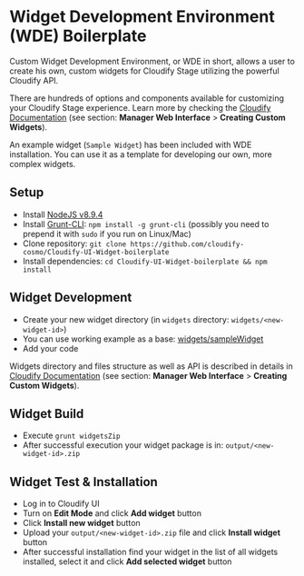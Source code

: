 # Widget Development Environment (WDE) Boilerplate

Custom Widget Development Environment, or WDE in short, allows a user to create his own, custom widgets for Cloudify Stage utilizing the powerful Cloudify API.

There are hundreds of options and components available for customizing your Cloudify Stage experience. Learn more by checking the [Cloudify Documentation](http://docs.cloudify.co) (see section: **Manager Web Interface** > **Creating Custom Widgets**).

An example widget (`Sample Widget`) has been included with WDE installation. You can use it as a template for developing our own, more complex widgets.


## Setup
- Install [NodeJS v8.9.4](https://nodejs.org/en/)
- Install [Grunt-CLI](https://gruntjs.com/): `npm install -g grunt-cli` (possibly you need to prepend it with `sudo` if you run on Linux/Mac)
- Clone repository: `git clone https://github.com/cloudify-cosmo/Cloudify-UI-Widget-boilerplate`
- Install dependencies: `cd Cloudify-UI-Widget-boilerplate && npm install`

## Widget Development
- Create your new widget directory (in `widgets` directory: `widgets/<new-widget-id>`)
- You can use working example as a base: [widgets/sampleWidget](widgets/sampleWidget)
- Add your code

Widgets directory and files structure as well as API is described in details in [Cloudify Documentation](http://docs.cloudify.co) (see section: **Manager Web Interface** > **Creating Custom Widgets**). 

## Widget Build
- Execute `grunt widgetsZip`
- After successful execution your widget package is in: `output/<new-widget-id>.zip`

## Widget Test & Installation
- Log in to Cloudify UI
- Turn on **Edit Mode** and click **Add widget** button
- Click **Install new widget** button
- Upload your `output/<new-widget-id>.zip` file and click **Install widget** button
- After successful installation find your widget in the list of all widgets installed, select it and click **Add selected widget** button